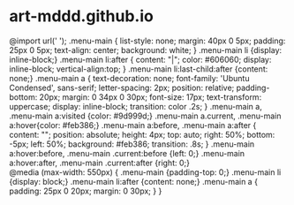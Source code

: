 # art-mddd.github.io

@import url('  ');
.menu-main {
  list-style: none;
  margin: 40px 0 5px;
  padding: 25px 0 5px;
  text-align: center;
  background: white;
}
.menu-main li {display: inline-block;}
.menu-main li:after {
  content: "|";
  color: #606060;
  display: inline-block;
  vertical-align:top;
}
.menu-main li:last-child:after {content: none;}
.menu-main a {
  text-decoration: none;
  font-family: 'Ubuntu Condensed', sans-serif;
  letter-spacing: 2px;
  position: relative;
  padding-bottom: 20px;
  margin: 0 34px 0 30px;
  font-size: 17px;
  text-transform: uppercase;
  display: inline-block;
  transition: color .2s;
}
.menu-main a, .menu-main a:visited {color: #9d999d;}
.menu-main a.current, .menu-main a:hover{color: #feb386;}
.menu-main a:before,
.menu-main a:after {
  content: "";
  position: absolute;
  height: 4px;
  top: auto;
  right: 50%;
  bottom: -5px;
  left: 50%;
  background: #feb386;
  transition: .8s;
}
.menu-main a:hover:before, .menu-main .current:before {left: 0;}
.menu-main a:hover:after, .menu-main .current:after {right: 0;}   
@media (max-width: 550px) {
.menu-main {padding-top: 0;}
.menu-main li {display: block;}
.menu-main li:after {content: none;}
.menu-main a {
  padding: 25px 0 20px; 
  margin: 0 30px;
}
} 
